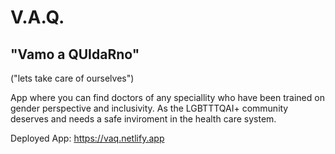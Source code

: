 # V.A.Q.
## "Vamo a QUIdaRno" 
("lets take care of ourselves")


App where you can find doctors of any speciallity who have been trained on gender perspective and inclusivity. As the LGBTTTQAI+ community deserves and needs a safe inviroment in the health care system.


Deployed App:
https://vaq.netlify.app

